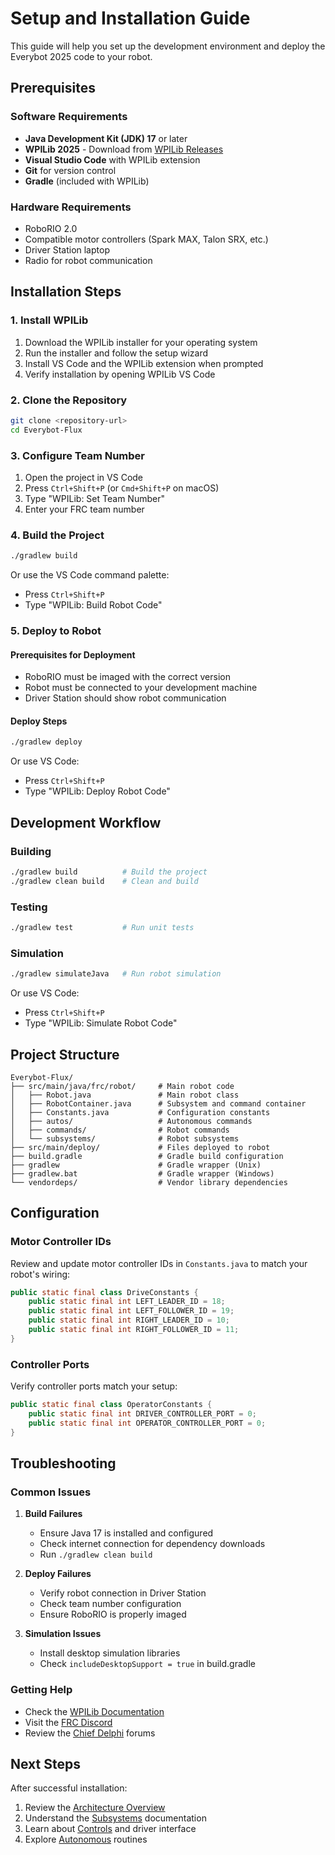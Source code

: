 # Setup and Installation Guide

This guide will help you set up the development environment and deploy the Everybot 2025 code to your robot.

## Prerequisites

### Software Requirements

- **Java Development Kit (JDK) 17** or later
- **WPILib 2025** - Download from [WPILib Releases](https://github.com/wpilibsuite/allwpilib/releases)
- **Visual Studio Code** with WPILib extension
- **Git** for version control
- **Gradle** (included with WPILib)

### Hardware Requirements

- RoboRIO 2.0
- Compatible motor controllers (Spark MAX, Talon SRX, etc.)
- Driver Station laptop
- Radio for robot communication

## Installation Steps

### 1. Install WPILib

1. Download the WPILib installer for your operating system
2. Run the installer and follow the setup wizard
3. Install VS Code and the WPILib extension when prompted
4. Verify installation by opening WPILib VS Code

### 2. Clone the Repository

```bash
git clone <repository-url>
cd Everybot-Flux
```

### 3. Configure Team Number

1. Open the project in VS Code
2. Press `Ctrl+Shift+P` (or `Cmd+Shift+P` on macOS)
3. Type "WPILib: Set Team Number"
4. Enter your FRC team number

### 4. Build the Project

```bash
./gradlew build
```

Or use the VS Code command palette:
- Press `Ctrl+Shift+P`
- Type "WPILib: Build Robot Code"

### 5. Deploy to Robot

#### Prerequisites for Deployment
- RoboRIO must be imaged with the correct version
- Robot must be connected to your development machine
- Driver Station should show robot communication

#### Deploy Steps
```bash
./gradlew deploy
```

Or use VS Code:
- Press `Ctrl+Shift+P`
- Type "WPILib: Deploy Robot Code"

## Development Workflow

### Building
```bash
./gradlew build          # Build the project
./gradlew clean build    # Clean and build
```

### Testing
```bash
./gradlew test           # Run unit tests
```

### Simulation
```bash
./gradlew simulateJava   # Run robot simulation
```

Or use VS Code:
- Press `Ctrl+Shift+P`
- Type "WPILib: Simulate Robot Code"

## Project Structure

```
Everybot-Flux/
├── src/main/java/frc/robot/     # Main robot code
│   ├── Robot.java               # Main robot class
│   ├── RobotContainer.java      # Subsystem and command container
│   ├── Constants.java           # Configuration constants
│   ├── autos/                   # Autonomous commands
│   ├── commands/                # Robot commands
│   └── subsystems/              # Robot subsystems
├── src/main/deploy/             # Files deployed to robot
├── build.gradle                 # Gradle build configuration
├── gradlew                      # Gradle wrapper (Unix)
├── gradlew.bat                  # Gradle wrapper (Windows)
└── vendordeps/                  # Vendor library dependencies
```

## Configuration

### Motor Controller IDs
Review and update motor controller IDs in `Constants.java` to match your robot's wiring:

```java
public static final class DriveConstants {
    public static final int LEFT_LEADER_ID = 18;
    public static final int LEFT_FOLLOWER_ID = 19;
    public static final int RIGHT_LEADER_ID = 10;
    public static final int RIGHT_FOLLOWER_ID = 11;
}
```

### Controller Ports
Verify controller ports match your setup:

```java
public static final class OperatorConstants {
    public static final int DRIVER_CONTROLLER_PORT = 0;
    public static final int OPERATOR_CONTROLLER_PORT = 0;
}
```

## Troubleshooting

### Common Issues

1. **Build Failures**
   - Ensure Java 17 is installed and configured
   - Check internet connection for dependency downloads
   - Run `./gradlew clean build`

2. **Deploy Failures**
   - Verify robot connection in Driver Station
   - Check team number configuration
   - Ensure RoboRIO is properly imaged

3. **Simulation Issues**
   - Install desktop simulation libraries
   - Check `includeDesktopSupport = true` in build.gradle

### Getting Help

- Check the [WPILib Documentation](https://docs.wpilib.org/)
- Visit the [FRC Discord](https://discord.gg/frc)
- Review the [Chief Delphi](https://www.chiefdelphi.com/) forums

## Next Steps

After successful installation:
1. Review the [Architecture Overview](architecture.md)
2. Understand the [Subsystems](subsystems/) documentation
3. Learn about [Controls](controls.md) and driver interface
4. Explore [Autonomous](autonomous.md) routines